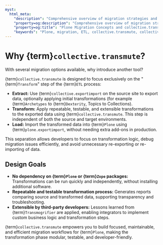 ```yaml
---
myst:
  html_meta:
    "description": "Comprehensive overview of migration strategies and ETL tools for Plone, including collective.transmute, collective.exportimport, and Transmogrifier."
    "property=og:description": "Comprehensive overview of migration strategies and ETL tools for Plone, including collective.transmute, collective.exportimport, and Transmogrifier."
    "property=og:title": "Plone Migration Concepts and collective.transmute"
    "keywords": "Plone, migration, ETL, collective.transmute, collective.exportimport, Transmogrifier, plone.exportimport, upgrades, glossary"
---
```



# Why {term}`collective.transmute`?

With several migration options available, why introduce another tool?

{term}`collective.transmute` is designed to focus exclusively on the "{term}`Transform`" step of the {term}`ETL` process:

- **Extract:**  Use {term}`collective.exportimport` on the source site to export data, optionally applying initial transformations (for example {term}`Archetypes` to {term}`Dexterity`, Topics to Collections).
- **Transform:**  Apply repeatable, testable, and extensible transformations to the exported data using {term}`collective.transmute`. This step is independent of both the source and target environments.
- **Load:**  Import the transformed data into {term}`Plone` using {term}`plone.exportimport`, without needing extra add-ons in production.

This separation allows developers to focus on transformation logic, debug migration issues efficiently, and avoid unnecessary re-exporting or re-importing of data.

## Design Goals

- **No dependency on {term}`Plone` or {term}`Zope` packages:**  Transformations can be run quickly and independently, without installing additional software.
- **Repeatable and testable transformation process:**  Generates reports comparing source and transformed data, supporting transparency and troubleshooting.
- **Extensible by third-party developers:**  Lessons learned from {term}`Transmogrifier` are applied, enabling integrators to implement custom business logic and transformation steps.

{term}`collective.transmute` empowers you to build focused, maintainable, and efficient migration workflows for {term}`Plone`, making the transformation phase modular, testable, and developer-friendly.
